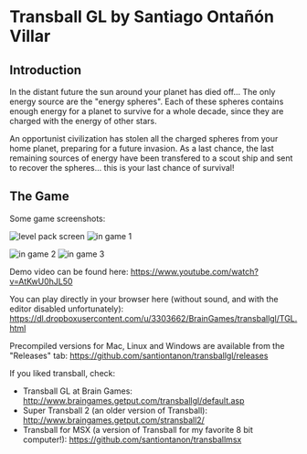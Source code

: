 # Transball GL by Santiago Ontañón Villar

## Introduction

In the distant future the sun around your planet has died off... The only energy source are the "energy spheres". Each of these spheres contains enough energy for a planet to survive for a whole decade, since they are charged with the energy of other stars.

An opportunist civilization has stolen all the charged spheres from your home planet, preparing for a future invasion. As a last chance, the last remaining sources of energy have been transfered to a scout ship and sent to recover the spheres... this is your last chance of survival!

## The Game

Some game screenshots:

![level pack screen](https://github.com/santiontanon/transballgl/blob/master/manual/images/tgl-ss3.jpg)
![in game 1](https://github.com/santiontanon/transballgl/blob/master/manual/images/tgl-ss4.jpg)

![in game 2](https://github.com/santiontanon/transballgl/blob/master/manual/images/tgl-ss5.jpg)
![in game 3](https://github.com/santiontanon/transballgl/blob/master/manual/images/tgl-ss6.jpg)

Demo video can be found here: https://www.youtube.com/watch?v=AtKwU0hJL50

You can play directly in your browser here (without sound, and with the editor disabled unfortunately): https://dl.dropboxusercontent.com/u/3303662/BrainGames/transballgl/TGL.html

Precompiled versions for Mac, Linux and Windows are available from the "Releases" tab: https://github.com/santiontanon/transballgl/releases

If you liked transball, check:
- Transball GL at Brain Games: http://www.braingames.getput.com/transballgl/default.asp
- Super Transball 2 (an older version of Transball): http://www.braingames.getput.com/stransball2/
- Transball for MSX (a version of Transball for my favorite 8 bit computer!): https://github.com/santiontanon/transballmsx

